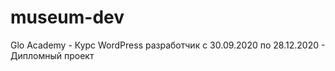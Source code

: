 # museum-dev
Glo Academy - Курс WordPress разработчик c 30.09.2020 по 28.12.2020 - Дипломный проект
